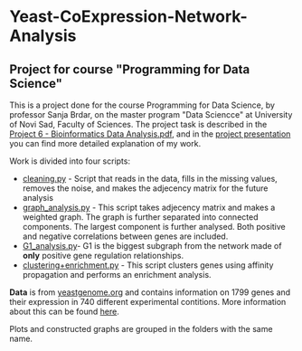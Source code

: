 # Yeast-CoExpression-Network-Analysis
## Project for course "Programming for Data Science"

This is a project done for the course Programming for Data Science, by professor Sanja Brdar, 
on the master program "Data Sciencce" at University of Novi Sad, Faculty of Sciences. The project task is 
described in the [Project 6 - Bioinformatics Data Analysis.pdf](https://github.com/aleksicmil/Yeast-CoExpression-Network-Analysis/blob/master/Project%206%20-%20Bioinformatics%20Data%20Analysis.pdf), 
and in the [project presentation](https://github.com/aleksicmil/Yeast-CoExpression-Network-Analysis/blob/master/Presentation/Aleksic_PDS_yeast.pptx) you 
can find more detailed explanation of my work.  

Work is divided into four scripts:
  * [cleaning.py](https://github.com/aleksicmil/Yeast-CoExpression-Network-Analysis/blob/master/Scripts/cleaning.py) - Script that 
reads in the data, fills in the missing values, removes the noise, 
and makes the adjecency matrix for the future analysis
  * [graph_analysis.py](https://github.com/aleksicmil/Yeast-CoExpression-Network-Analysis/blob/master/Scripts/graph_analysis.py) - This 
script takes adjecency matrix and makes a weighted graph. The graph is further 
separated into connected components. The largest component is further analysed. Both positive and negative correlations between
genes are included.
  * [G1_analysis.py](https://github.com/aleksicmil/Yeast-CoExpression-Network-Analysis/blob/master/Scripts/G1_analysis.py)- G1 is 
the biggest subgraph from the network made of __only__ positive gene regulation
relationships.
  * [clustering+enrichment.py](https://github.com/aleksicmil/Yeast-CoExpression-Network-Analysis/blob/master/Scripts/clustering+enrichment.py) - This 
script clusters genes using affinity propagation and performs an enrichment analysis.
 
**Data** is from [yeastgenome.org](www.yeastgenome.org) and contains information on 1799 genes and their expression in 740 different experimental contitions.
More information about this can be found [here](https://sites.google.com/view/yeastgenome-help/function-help/expression-data).

Plots and constructed graphs are grouped in the folders with the same name. 
 
